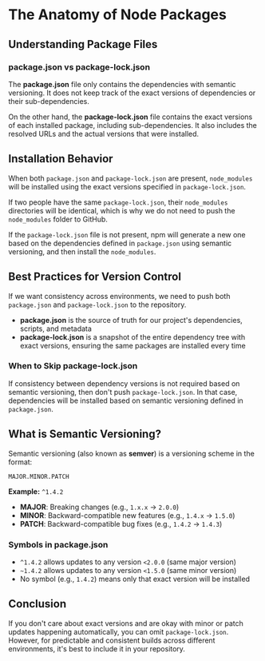 # The Anatomy of Node Packages

## Understanding Package Files

### package.json vs package-lock.json

The **package.json** file only contains the dependencies with semantic versioning. It does not keep track of the exact versions of dependencies or their sub-dependencies.

On the other hand, the **package-lock.json** file contains the exact versions of each installed package, including sub-dependencies. It also includes the resolved URLs and the actual versions that were installed.

## Installation Behavior

When both `package.json` and `package-lock.json` are present, `node_modules` will be installed using the exact versions specified in `package-lock.json`.

If two people have the same `package-lock.json`, their `node_modules` directories will be identical, which is why we do not need to push the `node_modules` folder to GitHub.

If the `package-lock.json` file is not present, npm will generate a new one based on the dependencies defined in `package.json` using semantic versioning, and then install the `node_modules`.

## Best Practices for Version Control

If we want consistency across environments, we need to push both `package.json` and `package-lock.json` to the repository.

- **package.json** is the source of truth for our project's dependencies, scripts, and metadata
- **package-lock.json** is a snapshot of the entire dependency tree with exact versions, ensuring the same packages are installed every time

### When to Skip package-lock.json

If consistency between dependency versions is not required based on semantic versioning, then don't push `package-lock.json`. In that case, dependencies will be installed based on semantic versioning defined in `package.json`.

## What is Semantic Versioning?

Semantic versioning (also known as **semver**) is a versioning scheme in the format:

```
MAJOR.MINOR.PATCH
```

**Example:** `^1.4.2`

- **MAJOR**: Breaking changes (e.g., `1.x.x` → `2.0.0`)
- **MINOR**: Backward-compatible new features (e.g., `1.4.x` → `1.5.0`)
- **PATCH**: Backward-compatible bug fixes (e.g., `1.4.2` → `1.4.3`)

### Symbols in package.json

- `^1.4.2` allows updates to any version `<2.0.0` (same major version)
- `~1.4.2` allows updates to any version `<1.5.0` (same minor version)
- No symbol (e.g., `1.4.2`) means only that exact version will be installed

## Conclusion

If you don't care about exact versions and are okay with minor or patch updates happening automatically, you can omit `package-lock.json`. However, for predictable and consistent builds across different environments, it's best to include it in your repository.

